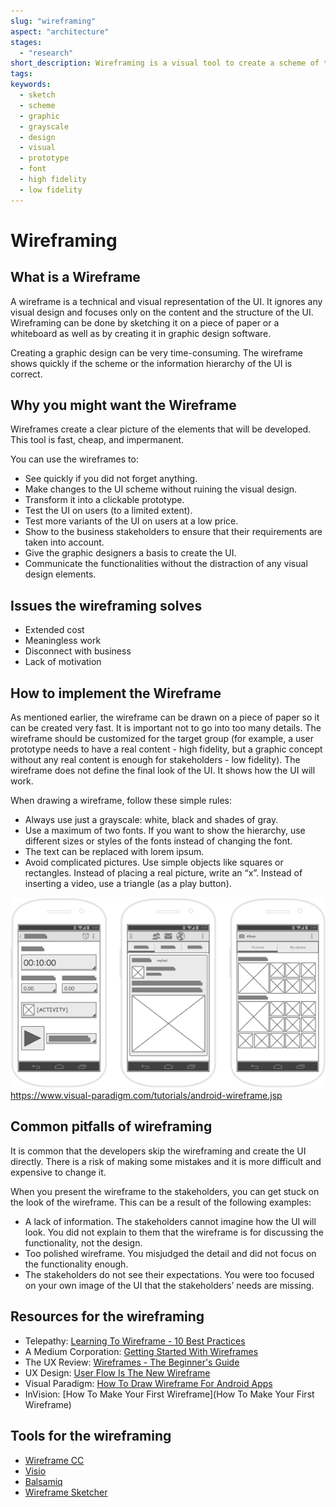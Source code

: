```yaml
---
slug: "wireframing"
aspect: "architecture"
stages:
  - "research"
short_description: Wireframing is a visual tool to create a scheme of the user interface (UI) without focusing on graphic design. It helps to get a better picture of the elements that will be programmed.
tags:
keywords:
  - sketch
  - scheme
  - graphic
  - grayscale
  - design
  - visual
  - prototype
  - font
  - high fidelity
  - low fidelity
---
```


# Wireframing

## What is a Wireframe

A wireframe is a technical and visual representation of the UI. It ignores any visual design and focuses only on the content and the structure of the UI. Wireframing can be done by sketching it on a piece of paper or a whiteboard as well as by creating it in graphic design software.

Creating a graphic design can be very time-consuming. The wireframe shows quickly if the scheme or the information hierarchy of the UI is correct.

## Why you might want the Wireframe

Wireframes create a clear picture of the elements that will be developed. This tool is fast, cheap, and impermanent.

You can use the wireframes to:

- See quickly if you did not forget anything.
- Make changes to the UI scheme without ruining the visual design.
- Transform it into a clickable prototype.
- Test the UI on users (to a limited extent).
- Test more variants of the UI on users at a low price.
- Show to the business stakeholders to ensure that their requirements are taken into account.
- Give the graphic designers a basis to create the UI.
- Communicate the functionalities without the distraction of any visual design elements.

## Issues the wireframing solves

- Extended cost
- Meaningless work
- Disconnect with business
- Lack of motivation

## How to implement the Wireframe

As mentioned earlier, the wireframe can be drawn on a piece of paper so it can be created very fast. It is important not to go into too many details. The wireframe should be customized for the target group (for example, a user prototype needs to have a real content - high fidelity, but a graphic concept without any real content is enough for stakeholders - low fidelity). The wireframe does not define the final look of the UI. It shows how the UI will work.

When drawing a wireframe, follow these simple rules:

- Always use just a grayscale: white, black and shades of gray.
- Use a maximum of two fonts. If you want to show the hierarchy, use different sizes or styles of the fonts instead of changing the font.
- The text can be replaced with lorem ipsum.
- Avoid complicated pictures. Use simple objects like squares or rectangles. Instead of placing a real picture, write an “x”. Instead of inserting a video, use a triangle (as a play button).

![Wireframing Samples](/files/wireframing_samples.png)
<https://www.visual-paradigm.com/tutorials/android-wireframe.jsp>

## Common pitfalls of wireframing

It is common that the developers skip the wireframing and create the UI directly. There is a risk of making some mistakes and it is more difficult and expensive to change it.

When you present the wireframe to the stakeholders, you can get stuck on the look of the wireframe. This can be a result of the following examples:

- A lack of information. The stakeholders cannot imagine how the UI will look. You did not explain to them that the wireframe is for discussing the functionality, not the design.
- Too polished wireframe. You misjudged the detail and did not focus on the functionality enough.
- The stakeholders do not see their expectations. You were too focused on your own image of the UI that the stakeholders’ needs are missing.

## Resources for the wireframing

- Telepathy: [Learning To Wireframe - 10 Best Practices](https://www.dtelepathy.com/blog/design/learning-to-wireframe-10-best-practices)
- A Medium Corporation: [Getting Started With Wireframes](https://blog.nicolesaidy.com/getting-started-with-wireframes-8aff9b92a4c0)
- The UX Review: [Wireframes - The Beginner's Guide](https://theuxreview.co.uk/wireframes-beginners-guide/)
- UX Design: [User Flow Is The New Wireframe](https://uxdesign.cc/when-to-use-user-flows-guide-8b26ca9aa36a)
- Visual Paradigm: [How To Draw Wireframe For Android Apps](https://www.visual-paradigm.com/tutorials/android-wireframe.jsp)
- InVision: [How To Make Your First Wireframe](How To Make Your First Wireframe)

## Tools for the wireframing

- [Wireframe CC](https://wireframe.cc/)
- [Visio](https://products.office.com/visio/)
- [Balsamiq](https://balsamiq.com/wireframes/)
- [Wireframe Sketcher](https://wireframesketcher.com/)
